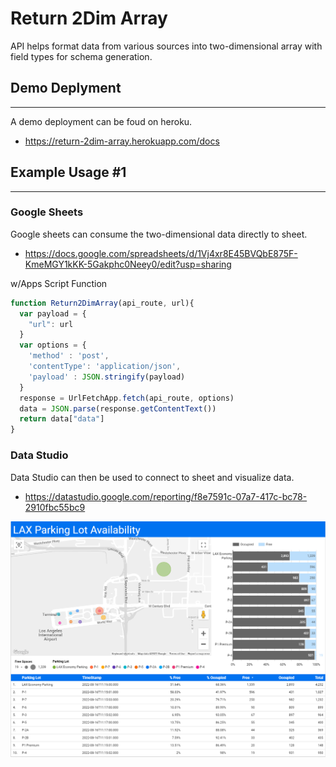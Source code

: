 # Return 2Dim Array

API helps format data from various sources into two-dimensional array with field types for schema generation.


## Demo Deplyment
---

A demo deployment can be foud on heroku.

* <https://return-2dim-array.herokuapp.com/docs>

## Example Usage #1
---

### Google Sheets

Google sheets can consume the two-dimensional data directly to sheet.

* <https://docs.google.com/spreadsheets/d/1Vj4xr8E45BVQbE875F-KmeMGY1kKK-5Gakphc0Neey0/edit?usp=sharing>

w/Apps Script Function

```js
function Return2DimArray(api_route, url){
  var payload = {
    "url": url
  }
  var options = {
    'method' : 'post',
    'contentType': 'application/json',
    'payload' : JSON.stringify(payload)
  }
  response = UrlFetchApp.fetch(api_route, options)
  data = JSON.parse(response.getContentText())
  return data["data"]
}
```

### Data Studio

Data Studio can then be used to connect to sheet and visualize data.

* <https://datastudio.google.com/reporting/f8e7591c-07a7-417c-bc78-2910fbc55bc9>

![Data Studio LAX Parking](images/data-studio-lax-parking.png)


